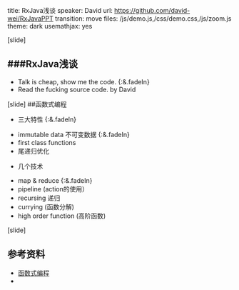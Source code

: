 title: RxJava浅谈
speaker: David 
url: https://github.com/david-wei/RxJavaPPT
transition: move 
files: /js/demo.js,/css/demo.css,/js/zoom.js 
theme: dark
usemathjax: yes

[slide]

###RxJava浅谈
---

- Talk is cheap, show me the code. {:&.fadeIn}
- Read the fucking source code. 
by David

[slide]
##函数式编程
+ 三大特性 {:&.fadeIn}
 - immutable data 不可变数据 {:&.fadeIn}
 - first class functions 
 - 尾递归优化
+ 几个技术 
 - map & reduce {:&.fadeIn}
 - pipeline (action的使用）
 - recursing 递归
 - currying (函数分解) 
 - high order function (高阶函数)

[slide]
## 参考资料
+ [函数式编程](http://blogread.cn/it/article/7062?f=wb)
+ 
